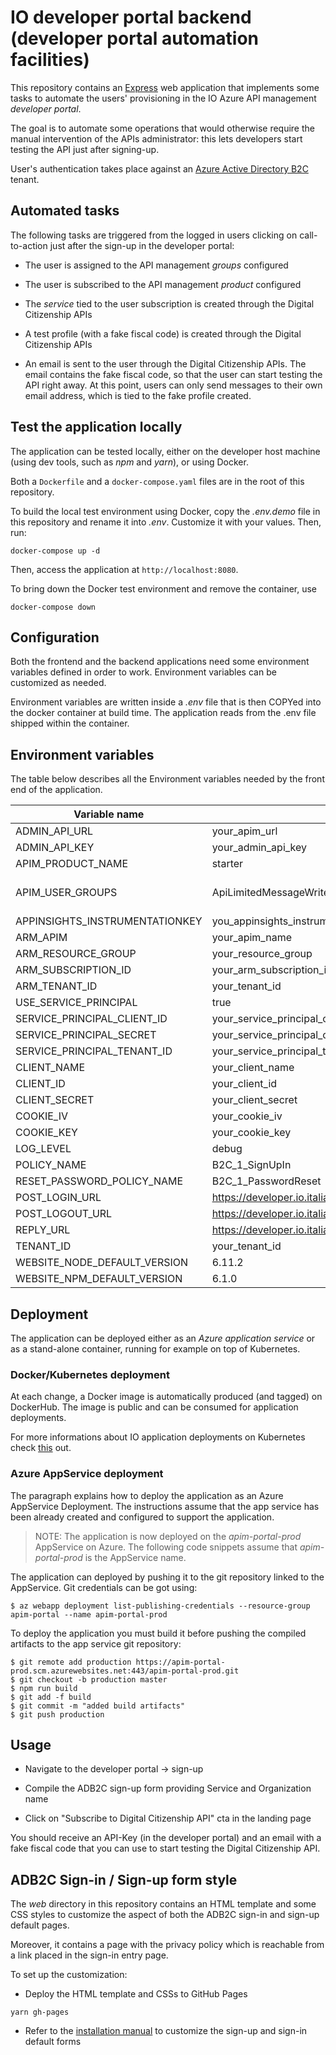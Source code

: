 # IO developer portal backend (developer portal automation facilities)

This repository contains an [Express](http://expressjs.com/) web application that implements some tasks to automate the users' provisioning in the IO Azure API management *developer portal*.

The goal is to automate some operations that would otherwise require the manual intervention of the APIs administrator: this lets developers start testing the API just after signing-up.

User's authentication takes place against an [Azure Active Directory B2C](https://azure.microsoft.com/en-us/services/active-directory-b2c/) tenant.

## Automated tasks

The following tasks are triggered from the logged in users clicking on call-to-action just after the sign-up in the developer portal:

* The user is assigned to the API management *groups* configured

* The user is subscribed to the API management *product* configured

* The *service* tied to the user subscription is created through the Digital Citizenship APIs

* A test profile (with a fake fiscal code) is created through the Digital Citizenship APIs

* An email is sent to the user through the Digital Citizenship APIs. The email contains the fake fiscal code, so that the user can start testing the API right away. At this point, users can only send messages to their own email address, which is tied to the fake profile created.

## Test the application locally

The application can be tested locally, either on the developer host machine (using dev tools, such as *npm* and *yarn*), or using Docker.

Both a `Dockerfile` and a `docker-compose.yaml` files are in the root of this repository.

To build the local test environment using Docker, copy the *.env.demo* file in this repository and rename it into *.env*. Customize it with your values. Then, run:

```shell
docker-compose up -d
```

Then, access the application at `http://localhost:8080`.

To bring down the Docker test environment and remove the container, use

```shell
docker-compose down
```

## Configuration

Both the frontend and the backend applications need some environment variables defined in order to work. Environment variables can be customized as needed.

Environment variables are written inside a *.env* file that is then COPYed into the docker container at build time. The application reads from the .env file shipped within the container.

## Environment variables

The table below describes all the Environment variables needed by the front end of the application.

| Variable name | Description| type |
|---------------|------------|------|
|ADMIN\_API_URL|your\_apim_url|string|
|ADMIN\_API_KEY|your\_admin_api_key|string|
|APIM\_PRODUCT_NAME|starter|string|
|APIM\_USER_GROUPS|ApiLimitedMessageWrite,ApiInfoRead,ApiMessageRead,ApiLimitedProfileRead|string (comma separated|
|APPINSIGHTS\_INSTRUMENTATIONKEY|you\_appinsights\_instrumentationkey|string|
|ARM\_APIM|your\_apim_name|string|
|ARM\_RESOURCE_GROUP|your\_resource_group|string|
|ARM\_SUBSCRIPTION_ID|your\_arm\_subscription_id|string|
|ARM\_TENANT_ID|your\_tenant_id|string|
|USE\_SERVICE_PRINCIPAL|true|bool|
|SERVICE\_PRINCIPAL\_CLIENT_ID|your\_service\_principal\_client_id|string|
|SERVICE\_PRINCIPAL\_SECRET|your\_service\_principal\_client_secret|string|
|SERVICE\_PRINCIPAL\_TENANT_ID|your\_service\_principal\_tenant_id|string|
|CLIENT\_NAME|your_client_name|string|
|CLIENT\_ID|your\_client_id|string|
|CLIENT\_SECRET|your\_client_secret|string|
|COOKIE\_IV|your\_cookie_iv|string|
|COOKIE\_KEY|your\_cookie_key|string|
|LOG\_LEVEL|debug|string|
|POLICY\_NAME|B2C\_1_SignUpIn|string|
|RESET\_PASSWORD\_POLICY_NAME|B2C\_1_PasswordReset|string|
|POST\_LOGIN_URL|https://developer.io.italia.it|string|
|POST\_LOGOUT_URL|https://developer.io.italia.it|string|
|REPLY\_URL|https://developer.io.italia.it|string|
|TENANT\_ID|your\_tenant_id|string|
|WEBSITE\_NODE\_DEFAULT_VERSION|6.11.2|string|
|WEBSITE\_NPM\_DEFAULT_VERSION|6.1.0|string|

## Deployment

The application can be deployed either as an *Azure application service* or as a stand-alone container, running for example on top of Kubernetes.

### Docker/Kubernetes deployment

At each change, a Docker image is automatically produced (and tagged) on DockerHub. The image is public and can be consumed for application deployments.

For more informations about IO application deployments on Kubernetes check [this](https://github.com/teamdigitale/io-infrastructure-post-config) out.

### Azure AppService deployment

The paragraph explains how to deploy the application as an Azure AppService Deployment. The instructions assume that the app service has been already created and configured to support the application.

>NOTE: The application is now deployed on the *apim-portal-prod* AppService on Azure. The following code snippets assume that *apim-portal-prod* is the AppService name.

The application can deployed by pushing it to the git repository linked to the AppService. Git credentials can be got using:

```
$ az webapp deployment list-publishing-credentials --resource-group apim-portal --name apim-portal-prod
```

To deploy the application you must build it before pushing the compiled artifacts to the app service git repository:

```shell
$ git remote add production https://apim-portal-prod.scm.azurewebsites.net:443/apim-portal-prod.git
$ git checkout -b production master
$ npm run build
$ git add -f build
$ git commit -m "added build artifacts"
$ git push production
```

## Usage

* Navigate to the developer portal -> sign-up

* Compile the ADB2C sign-up form providing Service and Organization name

* Click on "Subscribe to Digital Citizenship API" cta in the landing page

You should receive an API-Key (in the developer portal) and an email with a fake fiscal code that you can use to start testing the Digital Citizenship API.

## ADB2C Sign-in / Sign-up form style

The *web* directory in this repository contains an HTML template and some CSS styles to customize the aspect of both the ADB2C sign-in and sign-up default pages.

Moreover, it contains a page with the privacy policy which is reachable from a link placed in the sign-in entry page.

To set up the customization:

* Deploy the HTML template and CSSs to GitHub Pages

```shell
yarn gh-pages
```

* Refer to the [installation manual](https://github.com/teamdigitale/io-developer-portal-backend) to customize the sign-up and sign-in default forms
